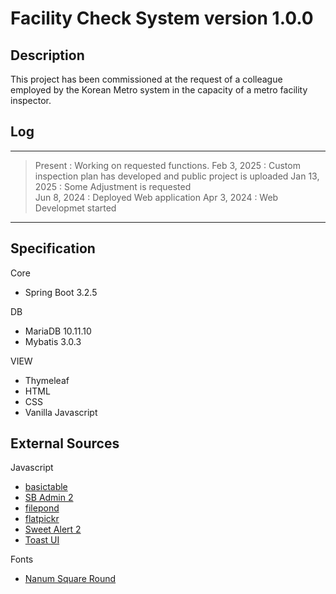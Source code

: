 # Facility Check System version 1.0.0
## Description
This project has been commissioned at the request of a colleague employed by the Korean Metro system in the capacity of a metro facility inspector.

## Log
---
> Present : Working on requested functions.
> Feb 3, 2025 : Custom inspection plan has developed and public project is uploaded
> Jan 13, 2025 : Some Adjustment is requested  
> Jun 8, 2024 : Deployed Web application
> Apr 3, 2024 : Web Developmet started 
---
## Specification
Core
- Spring Boot 3.2.5

DB
- MariaDB 10.11.10
- Mybatis 3.0.3

VIEW
- Thymeleaf
- HTML
- CSS
- Vanilla Javascript

## External Sources

Javascript
- [basictable](https://github.com/jerrylow/basictable.git)
- [SB Admin 2](https://github.com/StartBootstrap/startbootstrap-sb-admin-2.git)
- [filepond](https://pqina.nl/filepond/)
- [flatpickr](https://flatpickr.js.org/)
- [Sweet Alert 2](https://sweetalert2.github.io/)
- [Toast UI](https://ui.toast.com/)

Fonts
- [Nanum Square Round](https://hangeul.naver.com/font)

